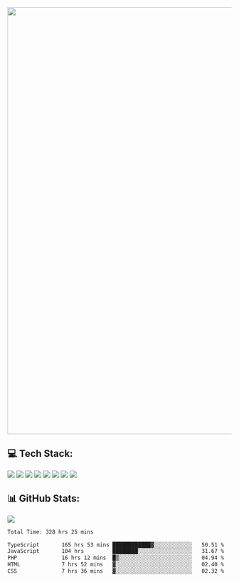 <img style='width: 100vw' src='./hcampos_gradient.png'>

## 💻 Tech Stack:

![](https://img.shields.io/badge/next%20js-000000?style=for-the-badge&logo=nextdotjs&logoColor=white) ![](https://img.shields.io/badge/Tailwind_CSS-38B2AC?style=for-the-badge&logo=tailwind-css&logoColor=white) ![](https://img.shields.io/badge/React_Query-FF4154?style=for-the-badge&logo=React_Query&logoColor=white) ![](https://img.shields.io/badge/React-20232A?style=for-the-badge&logo=react&logoColor=61DAFB) ![](https://img.shields.io/badge/TypeScript-007ACC?style=for-the-badge&logo=typescript&logoColor=white) ![](https://img.shields.io/badge/JavaScript-323330?style=for-the-badge&logo=javascript&logoColor=F7DF1E) ![](https://img.shields.io/badge/Prisma-3982CE?style=for-the-badge&logo=Prisma&logoColor=white) ![](https://img.shields.io/badge/Supabase-181818?style=for-the-badge&logo=supabase&logoColor=white)

## 📊 GitHub Stats:

![](https://github-readme-stats.vercel.app/api?username=Sakoutecher&show_icons=true&count_private=true&&bg_color=70,11998e,38ef7d&title_color=fff&text_color=fff&icon_color=fff&hide_border=true)<br/>

<!--START_SECTION:waka-->

```txt
Total Time: 328 hrs 25 mins

TypeScript       165 hrs 53 mins ████████████▓░░░░░░░░░░░░   50.51 %
JavaScript       104 hrs         ████████░░░░░░░░░░░░░░░░░   31.67 %
PHP              16 hrs 12 mins  █▒░░░░░░░░░░░░░░░░░░░░░░░   04.94 %
HTML             7 hrs 52 mins   ▓░░░░░░░░░░░░░░░░░░░░░░░░   02.40 %
CSS              7 hrs 36 mins   ▓░░░░░░░░░░░░░░░░░░░░░░░░   02.32 %
```

<!--END_SECTION:waka-->
